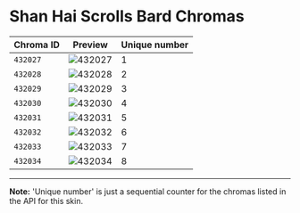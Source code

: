 # Shan Hai Scrolls Bard Chromas

| Chroma ID | Preview | Unique number |
|---|---|---|
| `432027` | ![432027](https://raw.communitydragon.org/latest/plugins/rcp-be-lol-game-data/global/default/v1/champion-chroma-images/432/432027.png) | 1 |
| `432028` | ![432028](https://raw.communitydragon.org/latest/plugins/rcp-be-lol-game-data/global/default/v1/champion-chroma-images/432/432028.png) | 2 |
| `432029` | ![432029](https://raw.communitydragon.org/latest/plugins/rcp-be-lol-game-data/global/default/v1/champion-chroma-images/432/432029.png) | 3 |
| `432030` | ![432030](https://raw.communitydragon.org/latest/plugins/rcp-be-lol-game-data/global/default/v1/champion-chroma-images/432/432030.png) | 4 |
| `432031` | ![432031](https://raw.communitydragon.org/latest/plugins/rcp-be-lol-game-data/global/default/v1/champion-chroma-images/432/432031.png) | 5 |
| `432032` | ![432032](https://raw.communitydragon.org/latest/plugins/rcp-be-lol-game-data/global/default/v1/champion-chroma-images/432/432032.png) | 6 |
| `432033` | ![432033](https://raw.communitydragon.org/latest/plugins/rcp-be-lol-game-data/global/default/v1/champion-chroma-images/432/432033.png) | 7 |
| `432034` | ![432034](https://raw.communitydragon.org/latest/plugins/rcp-be-lol-game-data/global/default/v1/champion-chroma-images/432/432034.png) | 8 |

---

**Note:** 'Unique number' is just a sequential counter for the chromas listed in the API for this skin.